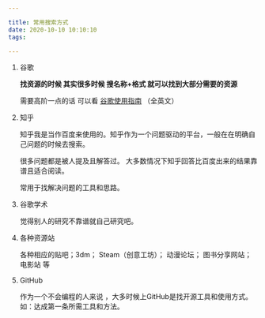 ```yaml
---

title: 常用搜索方式
date: 2020-10-10 10:10:10
tags: 

---
```


1. 谷歌

    **找资源的时候 其实很多时候 搜名称+格式 就可以找到大部分需要的资源**

   需要高阶一点的话 可以看 [谷歌使用指南](https://www.lifehack.org/articles/technology/20-tips-use-google-search-efficiently.html) （全英文）

2. 知乎

   知乎我是当作百度来使用的。知乎作为一个问题驱动的平台，一般在在明确自己问题的时候去搜索。

   很多问题都是被人提及且解答过。 大多数情况下知乎回答比百度出来的结果靠谱且适合阅读。

   常用于找解决问题的工具和思路。

3. 谷歌学术

   觉得别人的研究不靠谱就自己研究吧。

5. 各种资源站

   各种相应的贴吧；3dm； Steam（创意工坊）； 动漫论坛； 图书分享网站；电影站 等
   
5. GitHub

    作为一个不会编程的人来说 ，大多时候上GitHub是找开源工具和使用方式。如：达成第一条所需工具和方法。

